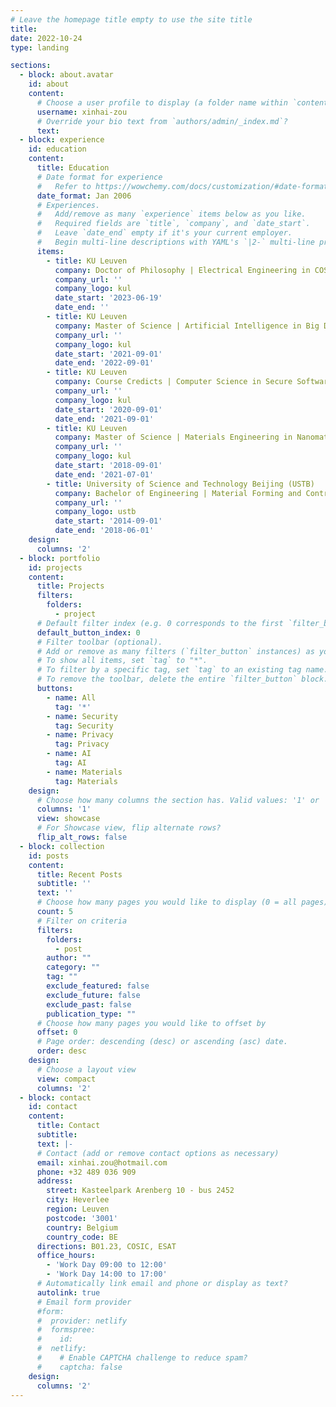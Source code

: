 ```yaml
---
# Leave the homepage title empty to use the site title
title:
date: 2022-10-24
type: landing

sections:
  - block: about.avatar
    id: about
    content:
      # Choose a user profile to display (a folder name within `content/authors/`)
      username: xinhai-zou
      # Override your bio text from `authors/admin/_index.md`?
      text:
  - block: experience
    id: education
    content:
      title: Education
      # Date format for experience
      #   Refer to https://wowchemy.com/docs/customization/#date-format
      date_format: Jan 2006
      # Experiences.
      #   Add/remove as many `experience` items below as you like.
      #   Required fields are `title`, `company`, and `date_start`.
      #   Leave `date_end` empty if it's your current employer.
      #   Begin multi-line descriptions with YAML's `|2-` multi-line prefix.
      items:
        - title: KU Leuven
          company: Doctor of Philosophy | Electrical Engineering in COSIC
          company_url: ''
          company_logo: kul
          date_start: '2023-06-19'
          date_end: ''
        - title: KU Leuven
          company: Master of Science | Artificial Intelligence in Big Data Analysis
          company_url: ''
          company_logo: kul
          date_start: '2021-09-01'
          date_end: '2022-09-01'
        - title: KU Leuven
          company: Course Credicts | Computer Science in Secure Software
          company_url: ''
          company_logo: kul
          date_start: '2020-09-01'
          date_end: '2021-09-01'
        - title: KU Leuven
          company: Master of Science | Materials Engineering in Nanomaterials
          company_url: ''
          company_logo: kul
          date_start: '2018-09-01'
          date_end: '2021-07-01'
        - title: University of Science and Technology Beijing (USTB)
          company: Bachelor of Engineering | Material Forming and Controlling
          company_url: ''
          company_logo: ustb
          date_start: '2014-09-01'
          date_end: '2018-06-01'
    design:
      columns: '2'
  - block: portfolio
    id: projects
    content:
      title: Projects
      filters:
        folders:
          - project
      # Default filter index (e.g. 0 corresponds to the first `filter_button` instance below).
      default_button_index: 0
      # Filter toolbar (optional).
      # Add or remove as many filters (`filter_button` instances) as you like.
      # To show all items, set `tag` to "*".
      # To filter by a specific tag, set `tag` to an existing tag name.
      # To remove the toolbar, delete the entire `filter_button` block.
      buttons:
        - name: All
          tag: '*'
        - name: Security
          tag: Security
        - name: Privacy
          tag: Privacy
        - name: AI
          tag: AI
        - name: Materials
          tag: Materials
    design:
      # Choose how many columns the section has. Valid values: '1' or '2'.
      columns: '1'
      view: showcase
      # For Showcase view, flip alternate rows?
      flip_alt_rows: false
  - block: collection
    id: posts
    content:
      title: Recent Posts
      subtitle: ''
      text: ''
      # Choose how many pages you would like to display (0 = all pages)
      count: 5
      # Filter on criteria
      filters:
        folders:
          - post
        author: ""
        category: ""
        tag: ""
        exclude_featured: false
        exclude_future: false
        exclude_past: false
        publication_type: ""
      # Choose how many pages you would like to offset by
      offset: 0
      # Page order: descending (desc) or ascending (asc) date.
      order: desc
    design:
      # Choose a layout view
      view: compact
      columns: '2'
  - block: contact
    id: contact
    content:
      title: Contact
      subtitle:
      text: |-
      # Contact (add or remove contact options as necessary)
      email: xinhai.zou@hotmail.com
      phone: +32 489 036 909
      address:
        street: Kasteelpark Arenberg 10 - bus 2452
        city: Heverlee
        region: Leuven
        postcode: '3001'
        country: Belgium
        country_code: BE
      directions: B01.23, COSIC, ESAT
      office_hours:
        - 'Work Day 09:00 to 12:00'
        - 'Work Day 14:00 to 17:00'
      # Automatically link email and phone or display as text?
      autolink: true
      # Email form provider
      #form:
      #  provider: netlify
      #  formspree:
      #    id:
      #  netlify:
      #    # Enable CAPTCHA challenge to reduce spam?
      #    captcha: false
    design:
      columns: '2'
---
```

